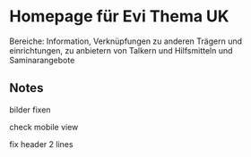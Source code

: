 # Homepage für Evi Thema UK

Bereiche: Information, Verknüpfungen zu anderen Trägern und einrichtungen, zu anbietern von Talkern und Hilfsmitteln und Saminarangebote

## Notes

bilder fixen

check mobile view

fix header 2 lines

